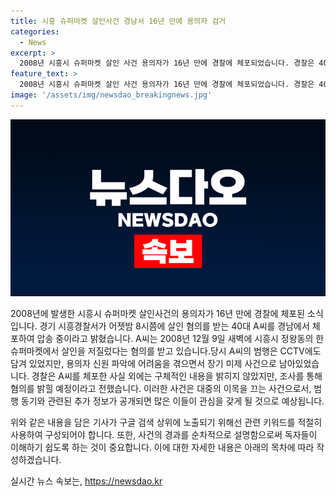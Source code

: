 ```yaml
---
title: 시흥 슈퍼마켓 살인사건 경남서 16년 만에 용의자 검거
categories:
  - News
excerpt: >
  2008년 시흥시 슈퍼마켓 살인 사건 용의자가 16년 만에 경찰에 체포되었습니다. 경찰은 40대 A씨를 경남에서 체포했으며, A씨는 2008년 살인 사건 용의자로 지목됐었으나 당시 신원을 확인하지 못해 미제 사건이었습니다. A씨는 CCTV에 담긴 범행 장면으로 지목됐고, 경찰은 혐의에 대한 조사를 진행 중입니다. (사진=)
feature_text: >
  2008년 시흥시 슈퍼마켓 살인 사건 용의자가 16년 만에 경찰에 체포되었습니다. 경찰은 40대 A씨를 경남에서 체포했으며, A씨는 2008년 살인 사건 용의자로 지목됐었으나 당시 신원을 확인하지 못해 미제 사건이었습니다. A씨는 CCTV에 담긴 범행 장면으로 지목됐고, 경찰은 혐의에 대한 조사를 진행 중입니다. (사진=)
image: '/assets/img/newsdao_breakingnews.jpg'
---
```


<p><img src="/assets/img/newsdao_breakingnews.jpg" alt="flaretime 속보" /></p>

<p>2008년에 발생한 시흥시 슈퍼마켓 살인사건의 용의자가 16년 만에 경찰에 체포된 소식입니다. 경기 시흥경찰서가 어젯밤 8시쯤에 살인 혐의를 받는 40대 A씨를 경남에서 체포하여 압송 중이라고 밝혔습니다. A씨는 2008년 12월 9일 새벽에 시흥시 정왕동의 한 슈퍼마켓에서 살인을 저질렀다는 혐의를 받고 있습니다.당시 A씨의 범행은 CCTV에도 담겨 있었지만, 용의자 신원 파악에 어려움을 겪으면서 장기 미제 사건으로 남아있었습니다. 경찰은 A씨를 체포한 사실 외에는 구체적인 내용을 밝히지 않았지만, 조사를 통해 혐의를 밝힐 예정이라고 전했습니다. 이러한 사건은 대중의 이목을 끄는 사건으로서, 범행 동기와 관련된 추가 정보가 공개되면 많은 이들이 관심을 갖게 될 것으로 예상됩니다. </p>

<p>위와 같은 내용을 담은 기사가 구글 검색 상위에 노출되기 위해선 관련 키워드를 적절히 사용하여 구성되어야 합니다. 또한, 사건의 경과를 순차적으로 설명함으로써 독자들이 이해하기 쉽도록 하는 것이 중요합니다. 이에 대한 자세한 내용은 아래의 목차에 따라 작성하겠습니다.</p>
실시간 뉴스 속보는, <a href="https://newsdao.kr" rel="dofollow">https://newsdao.kr</a>


